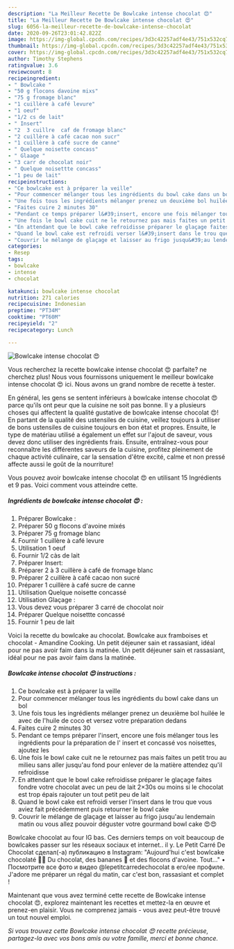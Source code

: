 ```yaml
---
description: "La Meilleur Recette De Bowlcake intense chocolat 😍"
title: "La Meilleur Recette De Bowlcake intense chocolat 😍"
slug: 6056-la-meilleur-recette-de-bowlcake-intense-chocolat
date: 2020-09-26T23:01:42.822Z
image: https://img-global.cpcdn.com/recipes/3d3c42257adf4e43/751x532cq70/bowlcake-intense-chocolat-😍-photo-principale-de-la-recette.jpg
thumbnail: https://img-global.cpcdn.com/recipes/3d3c42257adf4e43/751x532cq70/bowlcake-intense-chocolat-😍-photo-principale-de-la-recette.jpg
cover: https://img-global.cpcdn.com/recipes/3d3c42257adf4e43/751x532cq70/bowlcake-intense-chocolat-😍-photo-principale-de-la-recette.jpg
author: Timothy Stephens
ratingvalue: 3.6
reviewcount: 8
recipeingredient:
- " Bowlcake "
- "50 g flocons davoine mixs"
- "75 g fromage blanc"
- "1 cuillère à café levure"
- "1 oeuf"
- "1/2 cs de lait"
- " Insert"
- "2  3 cuillre  caf de fromage blanc"
- "2 cuillère à café cacao non sucr"
- "1 cuillère à café sucre de canne"
- " Quelque noisette concass"
- " Glaage "
- "3 carr de chocolat noir"
- " Quelque noisettte concass"
- "1 peu de lait"
recipeinstructions:
- "Ce bowlcake est à préparer la veille"
- "Pour commencer mélanger tous les ingrédients du bowl cake dans un bol"
- "Une fois tous les ingrédients mélanger prenez un deuxième bol huilée le avec de l&#39;huile de coco et versez votre préparation dedans"
- "Faites cuire 2 minutes 30"
- "Pendant ce temps préparer l&#39;insert, encore une fois mélanger tous les ingrédients pour la préparation de l&#39; insert et concassé vos noisettes, ajoutez les"
- "Une fois le bowl cake cuit ne le retournez pas mais faites un petit trou au milieu sans aller jusqu&#39;au fond pour enlever de la matière attendez qu&#39;il refroidisse"
- "En attendant que le bowl cake refroidisse préparer le glaçage faites fondre votre chocolat avec un peu de lait 2×30s ou moins si le chocolat est trop épais rajouter un tout petit peu de lait"
- "Quand le bowl cake est refroidi verser l&#39;insert dans le trou que vous aviez fait précédemment puis retourner le bowl cake"
- "Couvrir le mélange de glaçage et laisser au frigo jusqu&#39;au lendemain matin ou vous allez pouvoir déguster votre gourmand bowl cake 😍😍"
categories:
- Resep
tags:
- bowlcake
- intense
- chocolat

katakunci: bowlcake intense chocolat 
nutrition: 271 calories
recipecuisine: Indonesian
preptime: "PT34M"
cooktime: "PT60M"
recipeyield: "2"
recipecategory: Lunch

---
```



![Bowlcake intense chocolat 😍](https://img-global.cpcdn.com/recipes/3d3c42257adf4e43/751x532cq70/bowlcake-intense-chocolat-😍-photo-principale-de-la-recette.jpg)

Vous recherchez la recette bowlcake intense chocolat 😍 parfaite? ne cherchez plus! Nous vous fournissons uniquement le meilleur bowlcake intense chocolat 😍 ici. Nous avons un grand nombre de recette à tester.

En général, les gens se sentent inférieurs à bowlcake intense chocolat 😍 parce qu'ils ont peur que la cuisine ne soit pas bonne. Il y a plusieurs choses qui affectent la qualité gustative de bowlcake intense chocolat 😍! En partant de la qualité des ustensiles de cuisine, veillez toujours à utiliser de bons ustensiles de cuisine toujours en bon état et propres. Ensuite, le type de matériau utilisé a également un effet sur l'ajout de saveur, vous devez donc utiliser des ingrédients frais. Ensuite, entraînez-vous pour reconnaître les différentes saveurs de la cuisine, profitez pleinement de chaque activité culinaire, car la sensation d'être excité, calme et non pressé affecte aussi le goût de la nourriture!

<!--inarticleads1-->

Vous pouvez avoir bowlcake intense chocolat 😍 en utilisant 15 Ingrédients et 9 pas. Voici comment vous atteindre cette.

##### Ingrédients de bowlcake intense chocolat 😍 :

1. Préparer  Bowlcake :
1. Préparer 50 g flocons d&#39;avoine mixés
1. Préparer 75 g fromage blanc
1. Fournir 1 cuillère à café levure
1. Utilisation 1 oeuf
1. Fournir 1/2 càs de lait
1. Préparer  Insert:
1. Préparer 2 à 3 cuillère à café de fromage blanc
1. Préparer 2 cuillère à café cacao non sucré
1. Préparer 1 cuillère à café sucre de canne
1. Utilisation  Quelque noisette concassé
1. Utilisation  Glaçage :
1. Vous devez vous préparer 3 carré de chocolat noir
1. Préparer  Quelque noisettte concassé
1. Fournir 1 peu de lait


Voici la recette du bowlcake au chocolat. Bowlcake aux framboises et chocolat - Amandine Cooking. Un petit déjeuner sain et rassasiant, idéal pour ne pas avoir faim dans la matinée. Un petit déjeuner sain et rassasiant, idéal pour ne pas avoir faim dans la matinée. 

<!--inarticleads2-->

##### Bowlcake intense chocolat 😍 instructions :

1. Ce bowlcake est à préparer la veille
1. Pour commencer mélanger tous les ingrédients du bowl cake dans un bol
1. Une fois tous les ingrédients mélanger prenez un deuxième bol huilée le avec de l&#39;huile de coco et versez votre préparation dedans
1. Faites cuire 2 minutes 30
1. Pendant ce temps préparer l&#39;insert, encore une fois mélanger tous les ingrédients pour la préparation de l&#39; insert et concassé vos noisettes, ajoutez les
1. Une fois le bowl cake cuit ne le retournez pas mais faites un petit trou au milieu sans aller jusqu&#39;au fond pour enlever de la matière attendez qu&#39;il refroidisse
1. En attendant que le bowl cake refroidisse préparer le glaçage faites fondre votre chocolat avec un peu de lait 2×30s ou moins si le chocolat est trop épais rajouter un tout petit peu de lait
1. Quand le bowl cake est refroidi verser l&#39;insert dans le trou que vous aviez fait précédemment puis retourner le bowl cake
1. Couvrir le mélange de glaçage et laisser au frigo jusqu&#39;au lendemain matin ou vous allez pouvoir déguster votre gourmand bowl cake 😍😍


Bowlcake chocolat au four IG bas. Ces derniers temps on voit beaucoup de bowlcakes passer sur les réseaux sociaux et internet.. il y. Le Petit Carré De Chocolat сделал(-а) публикацию в Instagram: &#34;Aujourd&#39;hui c&#39;est bowlcake chocolaté 🍫😍 Du chocolat, des bananes 🍌 et des flocons d&#39;avoine. Tout…&#34; • Посмотрите все фото и видео @lepetitcarredechocolat в его/ее профиле. J&#39;adore me préparer un régal du matin, car c&#39;est bon, rassasiant et complet ! 

<!--inarticleads1-->

<p>
Maintenant que vous avez terminé cette recette de Bowlcake intense chocolat 😍, explorez maintenant les recettes et mettez-la en œuvre et prenez-en plaisir. Vous ne comprenez jamais - vous avez peut-être trouvé un tout nouvel emploi.
</p>

<p>
<i>Si vous trouvez cette Bowlcake intense chocolat 😍 recette précieuse, partagez-la avec vos bons amis ou votre famille, merci et bonne chance.</i>
</p>
